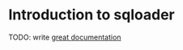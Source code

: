 # Introduction to sqloader

TODO: write [great documentation](http://jacobian.org/writing/great-documentation/what-to-write/)
